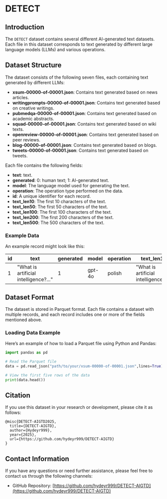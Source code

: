
# DETECT

## Introduction

The `DETECT` dataset contains several different AI-generated text datasets. Each file in this dataset corresponds to text generated by different large language models (LLMs) and various operations. 

## Dataset Structure

The dataset consists of the following seven files, each containing text generated by different LLMs:

- **xsum-00000-of-00001.json**: Contains text generated based on news articles.
- **writingprompts-00000-of-00001.json**: Contains text generated based on creative writings.
- **pubmedqa-00000-of-00001.json**: Contains text generated based on academic abstracts.
- **squad-00000-of-00001.json**: Contains text generated based on wiki texts.
- **openreview-00000-of-00001.json**: Contains text generated based on peer reviews.
- **blog-00000-of-00001.json**: Contains text generated based on blogs.
- **tweets-00000-of-00001.json**: Contains text generated based on tweets.

Each file contains the following fields:

- **text**: text.
- **generated**: 0: human text; 1: AI-generated text.
- **model**: The language model used for generating the text.
- **operation**: The operation type performed on the data.
- **id**: A unique identifier for each record.
- **text_len10**: The first 10 characters of the text.
- **text_len50**: The first 50 characters of the text.
- **text_len100**: The first 100 characters of the text.
- **text_len200**: The first 200 characters of the text.
- **text_len500**: The 500 characters of the text.

### Example Data

An example record might look like this:

| id  | text                      | generated                | model   | operation | text_len10 | text_len50 | text_len100 | text_len200 | text_len500 |
|-----|---------------------------|--------------------------|---------|-----------|------------|------------|-------------|-------------|-------------|
| 1   | "What is artificial intelligence?..." | 1 | gpt-4o  | polish        |   "What is artificial intelligence?..."        |  "What is artificial intelligence?..."         |  "What is artificial intelligence?..."         |  "What is artificial intelligence?..."         |  "What is artificial intelligence?..."         |

## Dataset Format

The dataset is stored in Parquet format. Each file contains a dataset with multiple records, and each record includes one or more of the fields mentioned above.
### Loading Data Example

Here’s an example of how to load a Parquet file using Python and Pandas:

```python
import pandas as pd

# Read the Parquet file
data = pd.read_json("path/to/your/xsum-00000-of-00001.json",lines=True)

# View the first five rows of the data
print(data.head())
```

## Citation

If you use this dataset in your research or development, please cite it as follows:

```
@misc{DETECT-AIGTD2025,
  title={DETECT-AIGTD},
  author={Hydeyr999},
  year={2025},
  url={https://github.com/hydeyr999/DETECT-AIGTD}
}
```

## Contact Information

If you have any questions or need further assistance, please feel free to contact us through the following channels:

- GitHub Repository: [https://github.com/hydeyr999/DETECT-AIGTD](https://github.com/hydeyr999/DETECT-AIGTD)
